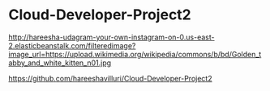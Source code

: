 # Cloud-Developer-Project2


http://hareesha-udagram-your-own-instagram-on-0.us-east-2.elasticbeanstalk.com/filteredimage?image_url=https://upload.wikimedia.org/wikipedia/commons/b/bd/Golden_tabby_and_white_kitten_n01.jpg


https://github.com/hareeshavilluri/Cloud-Developer-Project2
